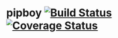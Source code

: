 # pipboy [![Build Status](https://travis-ci.org/padsbanger/pipboy.svg?branch=master)](https://travis-ci.org/padsbanger/pipboy) [![Coverage Status](https://coveralls.io/repos/padsbanger/pipboy/badge.svg?branch=master&service=github)](https://coveralls.io/github/padsbanger/pipboy?branch=master)
